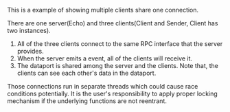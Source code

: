<!--
     Copyright 2020, Data61, CSIRO (ABN 41 687 119 230)

     SPDX-License-Identifier: BSD-2-Clause
-->

This is a example of showing multiple clients share one connection.

There are one server(Echo) and three clients(Client and Sender, Client has two instances).
1. All of the three clients connect to the same RPC interface that the server provides.
2. When the server emits a event, all of the clients will receive it.
3. The dataport is shared among the server and the clients. Note that, the clients can see
   each other's data in the dataport.

Those connections run in separate threads which could cause race conditions potentially.
It is the user's responsibility to apply proper locking mechanism if the underlying
functions are not reentrant.
